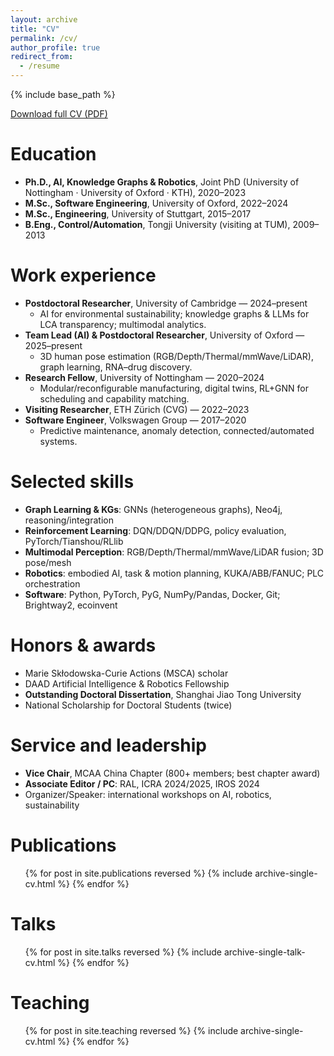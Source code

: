 ```yaml
---
layout: archive
title: "CV"
permalink: /cv/
author_profile: true
redirect_from:
  - /resume
---
```


{% include base_path %}

[Download full CV (PDF)](/files/CV_Fan_Mo.pdf)

Education
======
* **Ph.D., AI, Knowledge Graphs & Robotics**, Joint PhD (University of Nottingham · University of Oxford · KTH), 2020–2023  
* **M.Sc., Software Engineering**, University of Oxford, 2022–2024  
* **M.Sc., Engineering**, University of Stuttgart, 2015–2017  
* **B.Eng., Control/Automation**, Tongji University (visiting at TUM), 2009–2013

Work experience
======
* **Postdoctoral Researcher**, University of Cambridge — 2024–present  
  * AI for environmental sustainability; knowledge graphs & LLMs for LCA transparency; multimodal analytics.
* **Team Lead (AI) & Postdoctoral Researcher**, University of Oxford — 2025–present  
  * 3D human pose estimation (RGB/Depth/Thermal/mmWave/LiDAR), graph learning, RNA–drug discovery.
* **Research Fellow**, University of Nottingham — 2020–2024  
  * Modular/reconfigurable manufacturing, digital twins, RL+GNN for scheduling and capability matching.
* **Visiting Researcher**, ETH Zürich (CVG) — 2022–2023  
* **Software Engineer**, Volkswagen Group — 2017–2020  
  * Predictive maintenance, anomaly detection, connected/automated systems.

Selected skills
======
* **Graph Learning & KGs**: GNNs (heterogeneous graphs), Neo4j, reasoning/integration  
* **Reinforcement Learning**: DQN/DDQN/DDPG, policy evaluation, PyTorch/Tianshou/RLlib  
* **Multimodal Perception**: RGB/Depth/Thermal/mmWave/LiDAR fusion; 3D pose/mesh  
* **Robotics**: embodied AI, task & motion planning, KUKA/ABB/FANUC; PLC orchestration  
* **Software**: Python, PyTorch, PyG, NumPy/Pandas, Docker, Git; Brightway2, ecoinvent

Honors & awards
======
* Marie Skłodowska-Curie Actions (MSCA) scholar  
* DAAD Artificial Intelligence & Robotics Fellowship  
* **Outstanding Doctoral Dissertation**, Shanghai Jiao Tong University  
* National Scholarship for Doctoral Students (twice)

Service and leadership
======
* **Vice Chair**, MCAA China Chapter (800+ members; best chapter award)  
* **Associate Editor / PC**: RAL, ICRA 2024/2025, IROS 2024  
* Organizer/Speaker: international workshops on AI, robotics, sustainability

Publications
======
<ul>
{% for post in site.publications reversed %}
  {% include archive-single-cv.html %}
{% endfor %}
</ul>

Talks
======
<ul>
{% for post in site.talks reversed %}
  {% include archive-single-talk-cv.html %}
{% endfor %}
</ul>

Teaching
======
<ul>
{% for post in site.teaching reversed %}
  {% include archive-single-cv.html %}
{% endfor %}
</ul>
